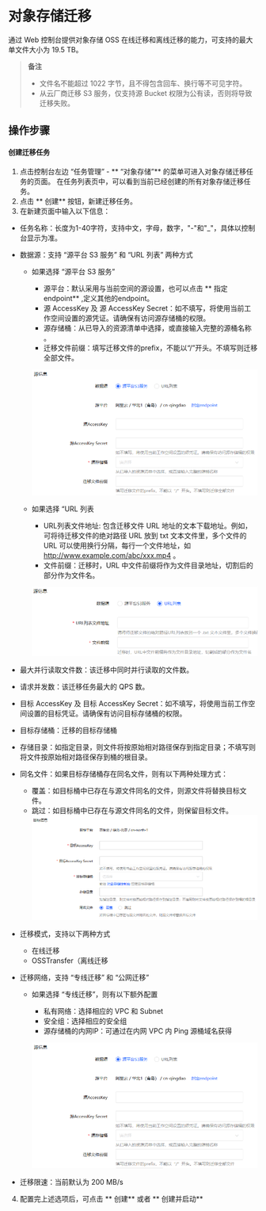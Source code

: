# 对象存储迁移
通过 Web 控制台提供对象存储 OSS 在线迁移和离线迁移的能力，可支持的最大单文件大小为 19.5 TB。

> **备注**
>
> - 文件名不能超过 1022 字节，且不得包含回车、换行等不可见字符。
> - 从云厂商迁移 S3 服务，仅支持源 Bucket 权限为公有读，否则将导致迁移失败。

## 操作步骤
#### 创建迁移任务
1. 点击控制台左边 “任务管理” - ** “对象存储”** 的菜单可进入对象存储迁移任务的页面。 在任务列表页中，可以看到当前已经创建的所有对象存储迁移任务。
2. 点击 ** 创建** 按钮，新建迁移任务。
3. 在新建页面中输入以下信息：
  - 任务名称：长度为1-40字符，支持中文，字母，数字，"-"和"_"，具体以控制台显示为准。
  - 数据源：支持 “源平台 S3 服务” 和 “URL 列表” 两种方式
    - 如果选择 “源平台 S3 服务”
      - 源平台：默认采用与当前空间的源设置，也可以点击 ** 指定 endpoint** ,定义其他的endpoint。
      - 源 AccessKey 及 源 AccessKey Secret：如不填写，将使用当前工作空间设置的源凭证。请确保有访问源存储桶的权限。
      - 源存储桶：从已导入的资源清单中选择，或直接输入完整的源桶名称 。
      - 迁移文件前缀：填写迁移文件的prefix，不能以“/”开头。不填写则迁移全部文件。
      
      ![](../../../../../image/AMC/create-oss-task-1.png)
      
    - 如果选择 “URL 列表
      - URL列表文件地址: 包含迁移文件 URL 地址的文本下载地址。例如，可将待迁移文件的绝对路径 URL 放到 txt 文本文件里，多个文件的 URL 可以使用换行分隔，每行一个文件地址，如 http://www.example.com/abc/xxx.mp4 。
      - 文件前缀：迁移时，URL 中文件前缀将作为文件目录地址，切割后的部分作为文件名。
      
      ![](../../../../../image/AMC/create-oss-task-2.png)
      
  - 最大并行读取文件数：该迁移中同时并行读取的文件数。
  - 请求并发数：该迁移任务最大的 QPS 数。
  - 目标 AccessKey 及 目标 AccessKey Secret：如不填写，将使用当前工作空间设置的目标凭证。请确保有访问目标存储桶的权限。
  - 目标存储桶：迁移的目标存储桶
  - 存储目录：如指定目录，则文件将按原始相对路径保存到指定目录；不填写则将文件按原始相对路径保存到桶的根目录。
  - 同名文件：如果目标存储桶存在同名文件，则有以下两种处理方式：
    - 覆盖：如目标桶中已存在与源文件同名的文件，则源文件将替换目标文件。
    - 跳过：如目标桶中已存在与源文件同名的文件，则保留目标文件。
          ![](../../../../../image/AMC/create-oss-task-3.png)
  - 迁移模式，支持以下两种方式
    - 在线迁移
    - OSSTransfer（离线迁移
  - 迁移网络，支持 “专线迁移” 和 “公网迁移”
    - 如果选择 “专线迁移”，则有以下额外配置
      - 私有网络：选择相应的 VPC 和 Subnet
      - 安全组：选择相应的安全组
      - 源存储桶的内网IP：可通过在内网 VPC 内 Ping 源桶域名获得
      
      ![](../../../../../image/AMC/create-oss-task-1.png)
      
  - 迁移限速：当前默认为 200 MB/s
4. 配置完上述选项后，可点击 ** 创建** 或者 ** 创建并启动**

